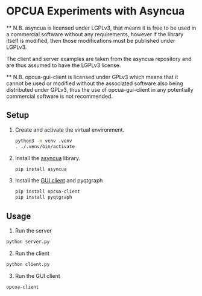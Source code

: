 # OPCUA Experiments with Asyncua

** N.B. asyncua is licensed under LGPLv3, that means it is free to be used in a commercial software without any requirements, however if the library itself is modified, then those modifications must be published under LGPLv3.

The client and server examples are taken from the asyncua repository and are thus assumed to have the LGPLv3 license.


** N.B. opcua-gui-client is licensed under GPLv3 which means that it cannot be used or modified without the associated software also being distributed under GPLv3, thus the use of opcua-gui-client in any potentially commercial software is not recommended.

## Setup

1. Create and activate the virtual environment.
    ```bash
    python3 -m venv .venv
    . ./.venv/bin/activate
    ```
2. Install the [asyncua](https://github.com/FreeOpcUa/opcua-asyncio) library.
    ```bash
    pip install asyncua
    ```
3. Install the [GUI client](https://github.com/FreeOpcUa/opcua-client-gui) and pyqtgraph
    ```bash
    pip install opcua-client
    pip install pyqtgraph
    ```

## Usage

1. Run the server
```bash
python server.py
```
2. Run the client
```bash
python client.py
```
3. Run the GUI client
```bash
opcua-client
```